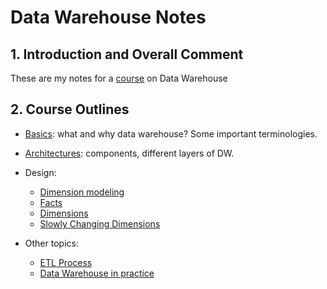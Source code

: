 # Data Warehouse Notes

## 1. Introduction and Overall Comment

These are my notes for a [course](https://www.udemy.com/course/data-warehouse-the-ultimate-guide/?couponCode=OF83024D) on Data Warehouse

## 2. Course Outlines

- [Basics](./theories/Basics.md): what and why data warehouse? Some important terminologies.

- [Architectures](./theories/Architecture.md): components, different layers of DW.

- Design:
    - [Dimension modeling](./theories/Dimensional_Modeling.md)
    - [Facts](./theories/Facts.md)
    - [Dimensions](./theories/Dimensions.md)
    - [Slowly Changing Dimensions](./theories/Slowly_Changing_Dimensions.md)

- Other topics:
    - [ETL Process](./theories/ETL_Process.md)
    - [Data Warehouse in practice](./theories/Data_Warehouse.md)